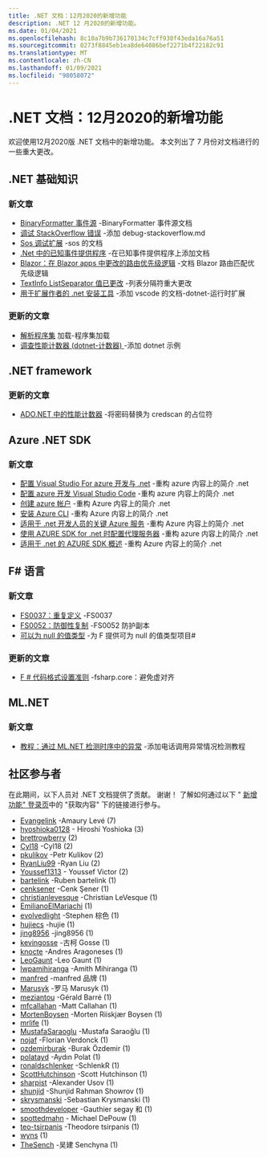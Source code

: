 ```yaml
---
title: .NET 文档：12月2020的新增功能
description: .NET 12 月2020的新增功能。
ms.date: 01/04/2021
ms.openlocfilehash: 8c10a7b9b736170134c7cff930f43eda16a76a51
ms.sourcegitcommit: 0273f8845eb1ea8de64086bef2271b4f22182c91
ms.translationtype: MT
ms.contentlocale: zh-CN
ms.lasthandoff: 01/09/2021
ms.locfileid: "98058072"
---
```

# <a name="net-docs-whats-new-for-december-2020"></a>.NET 文档：12月2020的新增功能

欢迎使用12月2020版 .NET 文档中的新增功能。 本文列出了 7 月份对文档进行的一些重大更改。

## <a name="net-fundamentals"></a>.NET 基础知识

### <a name="new-articles"></a>新文章

- [BinaryFormatter 事件源](../standard/serialization/binaryformatter-event-source.md) -BinaryFormatter 事件源文档
- [调试 StackOverflow 错误](../core/diagnostics/debug-stackoverflow.md) -添加 debug-stackoverflow.md
- [Sos 调试扩展](../core/diagnostics/sos-debugging-extension.md) -sos 的文档
- [.Net 中的已知事件提供程序](../core/diagnostics/well-known-event-providers.md) -在已知事件提供程序上添加文档
- [Blazor：在 Blazor apps 中更改的路由优先级逻辑](../core/compatibility/aspnet-core/5.0/blazor-routing-logic-changed.md) -文档 Blazor 路由匹配优先级逻辑
- [TextInfo ListSeparator 值已更改](../core/compatibility/globalization/5.0/listseparator-value-change.md) -列表分隔符重大更改
- [用于扩展作者的 .net 安装工具](../core/additional-tools/vscode-dotnet-runtime.md) -添加 vscode 的文档-dotnet-运行时扩展

### <a name="updated-articles"></a>更新的文章

- [解析程序集](../standard/assembly/resolve-loads.md) 加载-程序集加载
- [调查性能计数器 (dotnet-计数器) ](../core/diagnostics/dotnet-counters.md) -添加 dotnet 示例

## <a name="net-framework"></a>.NET framework

### <a name="updated-articles"></a>更新的文章

- [ADO.NET 中的性能计数器](../framework/data/adonet/performance-counters.md) -将密码替换为 credscan 的占位符

## <a name="azure-net-sdk"></a>Azure .NET SDK

### <a name="new-articles"></a>新文章

- [配置 Visual Studio For azure 开发与 .net](../azure/configure-visual-studio.md) -重构 azure 内容上的简介 .net
- [配置 azure 开发 Visual Studio Code](../azure/configure-vs-code.md) -重构 azure 内容上的简介 .net
- [创建 azure 帐户](../azure/create-azure-account.md) -重构 Azure 内容上的简介 .net
- [安装 Azure CLI](../azure/install-azure-cli.md) -重构 Azure 内容上的简介 .net
- [适用于 .net 开发人员的关键 Azure 服务](../azure/key-azure-services.md) -重构 Azure 内容上的简介 .net
- [使用 AZURE SDK for .net 时配置代理服务器](../azure/sdk/azure-sdk-configure-proxy.md) -重构 azure 内容上的简介 .net
- [适用于 .net 的 AZURE SDK 概述](../azure/sdk/azure-sdk-for-dotnet.md) -重构 Azure 内容上的简介 .net

## <a name="f-language"></a>F# 语言

### <a name="new-articles"></a>新文章

- [FS0037：重复定义](../fsharp/language-reference/compiler-messages/fs0037.md) -FS0037
- [FS0052：防御性复制](../fsharp/language-reference/compiler-messages/fs0052.md) -FS0052 防护副本
- [可以为 null 的值类型](../fsharp/language-reference/nullable-value-types.md) -为 F 提供可为 null 的值类型项目#

### <a name="updated-articles"></a>更新的文章

- [F # 代码格式设置准则](../fsharp/style-guide/formatting.md) -fsharp.core：避免虚对齐

## <a name="mlnet"></a>ML.NET

### <a name="new-articles"></a>新文章

- [教程：通过 ML.NET 检测时序中的异常](../machine-learning/tutorials/phone-calls-anomaly-detection.md) -添加电话调用异常情况检测教程

## <a name="community-contributors"></a>社区参与者

在此期间，以下人员对 .NET 文档提供了贡献。 谢谢！ 了解如何通过以下 " [新增功能" 登录页](index.yml)中的 "获取内容" 下的链接进行参与。

- [Evangelink](https://github.com/Evangelink) -Amaury Levé (7) 
- [hyoshioka0128](https://github.com/hyoshioka0128) - Hiroshi Yoshioka (3)
- [brettrowberry](https://github.com/brettrowberry) (2) 
- [Cyl18](https://github.com/Cyl18) -Cyl18 (2) 
- [pkulikov](https://github.com/pkulikov) -Petr Kulikov (2) 
- [RyanLiu99](https://github.com/RyanLiu99) -Ryan Liu (2) 
- [Youssef1313](https://github.com/Youssef1313) - Youssef Victor (2)
- [bartelink](https://github.com/bartelink) -Ruben bartelink (1) 
- [cenksener](https://github.com/cenksener) -Cenk Şener (1) 
- [christianlevesque](https://github.com/christianlevesque) -Christian LeVesque (1) 
- [EmilianoElMariachi](https://github.com/EmilianoElMariachi) (1) 
- [evolvedlight](https://github.com/evolvedlight) -Stephen 棕色 (1) 
- [hujiecs](https://github.com/hujiecs) -hujie (1) 
- [jing8956](https://github.com/jing8956) -jing8956 (1) 
- [kevingosse](https://github.com/kevingosse) -古柯 Gosse (1) 
- [knocte](https://github.com/knocte) -Andres Aragoneses (1) 
- [LeoGaunt](https://github.com/LeoGaunt) -Leo Gaunt (1) 
- [lwpamihiranga](https://github.com/lwpamihiranga) -Amith Mihiranga (1) 
- [manfred](https://github.com/manfred-brands) -manfred 品牌 (1) 
- [Marusyk](https://github.com/Marusyk) -罗马 Marusyk (1) 
- [meziantou](https://github.com/meziantou) -Gérald Barré (1) 
- [mfcallahan](https://github.com/mfcallahan) -Matt Callahan (1) 
- [MortenBoysen](https://github.com/MortenBoysen) -Morten Riiskjær Boysen (1) 
- [mrlife](https://github.com/mrlife) (1) 
- [MustafaSaraoglu](https://github.com/MustafaSaraoglu) -Mustafa Saraoğlu (1) 
- [nojaf](https://github.com/nojaf) -Florian Verdonck (1) 
- [ozdemirburak](https://github.com/ozdemirburak) -Burak Özdemir (1) 
- [polatayd](https://github.com/polatayd) -Aydın Polat (1) 
- [ronaldschlenker](https://github.com/ronaldschlenker) -SchlenkR (1) 
- [ScottHutchinson](https://github.com/ScottHutchinson) -Scott Hutchinson (1) 
- [sharpist](https://github.com/sharpist) -Alexander Usov (1) 
- [shunjid](https://github.com/shunjid) -Shunjid Rahman Showrov (1) 
- [skrysmanski](https://github.com/skrysmanski) -Sebastian Krysmanski (1) 
- [smoothdeveloper](https://github.com/smoothdeveloper) -Gauthier segay 和 (1) 
- [spottedmahn](https://github.com/spottedmahn) - Michael DePouw (1)
- [teo-tsirpanis](https://github.com/teo-tsirpanis) -Theodore tsirpanis (1) 
- [wyns](https://github.com/th-wyns) (1) 
- [TheSench](https://github.com/TheSench) -吴建 Senchyna (1) 
